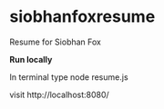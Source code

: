 # siobhanfoxresume
Resume for Siobhan Fox

**Run locally**

In terminal type node resume.js

visit http://localhost:8080/
